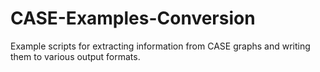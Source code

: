 # CASE-Examples-Conversion
Example scripts for extracting information from CASE graphs and writing them to various output formats.
